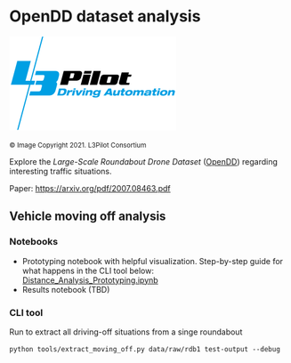 

# OpenDD dataset analysis

![logo](logo.png)

<p><small>© Image Copyright 2021. L3Pilot Consortium</small></p>

Explore the *Large-Scale Roundabout Drone Dataset* ([OpenDD](https://l3pilot.eu/data/opendd)) regarding interesting traffic situations.

Paper: https://arxiv.org/pdf/2007.08463.pdf

## Vehicle moving off analysis

### Notebooks

- Prototyping notebook with helpful visualization. Step-by-step guide for what happens in the CLI tool below: [Distance_Analysis_Prototyping.ipynb](notebooks/Distance_Analysis_Prototyping.ipynb)
- Results notebook (TBD)

### CLI tool

Run to extract all driving-off situations from a singe roundabout

```
python tools/extract_moving_off.py data/raw/rdb1 test-output --debug
```